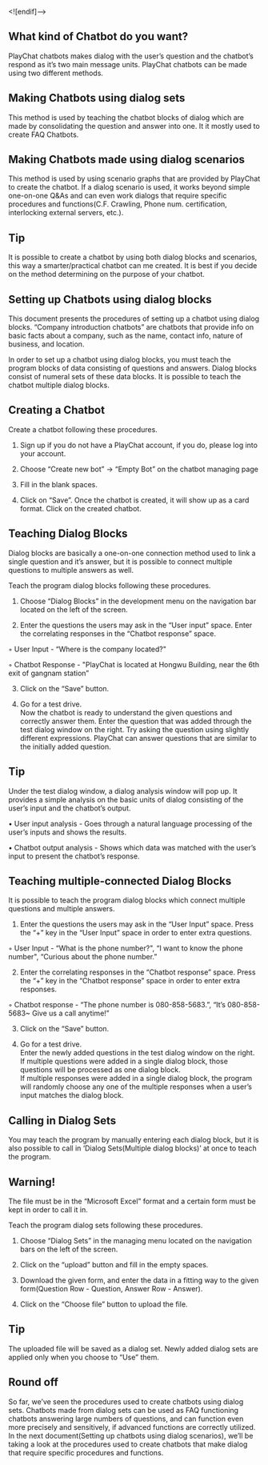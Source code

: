 
<![endif]-->

## What kind of Chatbot do you want?

PlayChat chatbots makes dialog with the user’s question and the chatbot’s respond as it’s two main message units. PlayChat chatbots can be made using two different methods.

## Making Chatbots using dialog sets

This method is used by teaching the chatbot blocks of dialog which are made by consolidating the question and answer into one. It it mostly used to create FAQ Chatbots.

## Making Chatbots made using dialog scenarios

This method is used by using scenario graphs that are provided by PlayChat to create the chatbot. If a dialog scenario is used, it works beyond simple one-on-one Q&As and can even work dialogs that require specific procedures and functions(C.F. Crawling, Phone num. certification, interlocking external servers, etc.).

## Tip

It is possible to create a chatbot by using both dialog blocks and scenarios, this way a smarter/practical chatbot can me created. It is best if you decide on the method determining on the purpose of your chatbot.

## Setting up Chatbots using dialog blocks

This document presents the procedures of setting up a chatbot using dialog blocks. “Company introduction chatbots” are chatbots that provide info on basic facts about a company, such as the name, contact info, nature of business, and location.

In order to set up a chatbot using dialog blocks, you must teach the program blocks of data consisting of questions and answers. Dialog blocks consist of numeral sets of these data blocks. It is possible to teach the chatbot multiple dialog blocks.

## Creating a Chatbot

Create a chatbot following these procedures.

1. Sign up if you do not have a PlayChat account, if you do, please log into your account.

2. Choose “Create new bot” -> “Empty Bot” on the chatbot managing page

3. Fill in the blank spaces.

4. Click on “Save”. Once the chatbot is created, it will show up as a card format. Click on the created chatbot.

## Teaching Dialog Blocks

Dialog blocks are basically a one-on-one connection method used to link a single question and it’s answer, but it is possible to connect multiple questions to multiple answers as well.

Teach the program dialog blocks following these procedures.

1. Choose “Dialog Blocks” in the development menu on the navigation bar located on the left of the screen.

2. Enter the questions the users may ask in the “User input” space. Enter the correlating responses in the “Chatbot response” space.

◦ User Input - “Where is the company located?"

◦ Chatbot Response - "PlayChat is located at Hongwu Building, near the 6th exit of gangnam station”

3. Click on the “Save” button.

4. Go for a test drive.  
Now the chatbot is ready to understand the given questions and correctly answer them. Enter the question that was added through the test dialog window on the right. Try asking the question using slightly different expressions. PlayChat can answer questions that are similar to the initially added question.

## Tip

Under the test dialog window, a dialog analysis window will pop up. It provides a simple analysis on the basic units of dialog consisting of the user’s input and the chatbot’s output.

• User input analysis - Goes through a natural language processing of the user’s inputs and shows the results.

• Chatbot output analysis - Shows which data was matched with the user’s input to present the chatbot’s response.

## Teaching multiple-connected Dialog Blocks

It is possible to teach the program dialog blocks which connect multiple questions and multiple answers.

1. Enter the questions the users may ask in the “User Input” space. Press the “+” key in the “User Input” space in order to enter extra questions.

◦ User Input - “What is the phone number?", “I want to know the phone number", “Curious about the phone number.”

2. Enter the correlating responses in the “Chatbot response” space. Press the “+” key in the “Chatbot response” space in order to enter extra responses.

◦ Chatbot response - “The phone number is 080-858-5683.”, “It’s 080-858-5683~ Give us a call anytime!”

3. Click on the “Save” button.

4. Go for a test drive.  
Enter the newly added questions in the test dialog window on the right. If multiple questions were added in a single dialog block, those questions will be processed as one dialog block.  
If multiple responses were added in a single dialog block, the program will randomly choose any one of the multiple responses when a user’s input matches the dialog block.

## Calling in Dialog Sets

You may teach the program by manually entering each dialog block, but it is also possible to call in ‘Dialog Sets(Multiple dialog blocks)’ at once to teach the program.

## Warning!

The file must be in the “Microsoft Excel” format and a certain form must be kept in order to call it in.

Teach the program dialog sets following these procedures.

1. Choose “Dialog Sets” in the managing menu located on the navigation bars on the left of the screen.

2. Click on the “upload” button and fill in the empty spaces.

3. Download the given form, and enter the data in a fitting way to the given form(Question Row - Question, Answer Row - Answer).

4. Click on the “Choose file” button to upload the file.

## Tip

The uploaded file will be saved as a dialog set. Newly added dialog sets are applied only when you choose to “Use” them.

## Round off

So far, we’ve seen the procedures used to create chatbots using dialog sets. Chatbots made from dialog sets can be used as FAQ functioning chatbots answering large numbers of questions, and can function even more precisely and sensitively, if advanced functions are correctly utilized. In the next document(Setting up chatbots using dialog scenarios), we’ll be taking a look at the procedures used to create chatbots that make dialog that require specific procedures and functions.
